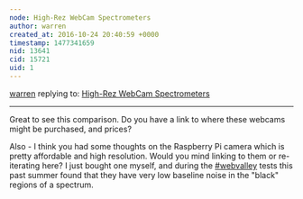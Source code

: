 ```yaml
---
node: High-Rez WebCam Spectrometers
author: warren
created_at: 2016-10-24 20:40:59 +0000
timestamp: 1477341659
nid: 13641
cid: 15721
uid: 1
---
```




[warren](../profile/warren) replying to: [High-Rez WebCam Spectrometers](../notes/stoft/10-23-2016/high-rez-webcam-spectrometers)

----
Great to see this comparison. Do you have a link to where these webcams might be purchased, and prices? 

Also - I think you had some thoughts on the Raspberry Pi camera which is pretty affordable and high resolution. Would you mind linking to them or re-iterating here? I just bought one myself, and during the [#webvalley](/tag/webvalley) tests this past summer found that they have very low baseline noise in the "black" regions of a spectrum. 